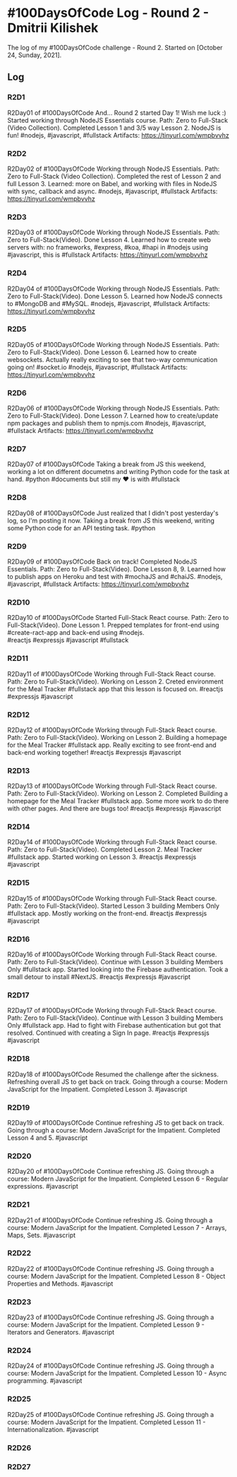 # #100DaysOfCode Log - Round 2 - Dmitrii Kilishek

The log of my #100DaysOfCode challenge - Round 2. 
Started on [October 24, Sunday, 2021].

## Log

<!--- 
Record format:

### R1D1 < Header format
Worked on what? What was the progress? Link to the sample.

--->

### R2D1 
R2Day01 of #100DaysOfCode
And... Round 2 started Day 1! Wish me luck :)
Started working through NodeJS Essentials course. Path: Zero to Full-Stack (Video Collection). Completed Lesson 1 and 3/5 way Lesson 2. NodeJS is fun! 
#nodejs, #javascript, #fullstack
Artifacts: https://tinyurl.com/wmpbvvhz

### R2D2
R2Day02 of #100DaysOfCode
Working through NodeJS Essentials. Path: Zero to Full-Stack (Video Collection). Completed the rest of Lesson 2 and full Lesson 3.
Learned: more on Babel, and working with files in NodeJS with sync, callback and async. #nodejs, #javascript, #fullstack
Artifacts: https://tinyurl.com/wmpbvvhz

### R2D3
R2Day03 of #100DaysOfCode
Working through NodeJS Essentials. Path: Zero to Full-Stack(Video). Done Lesson 4. Learned how to create web servers with: no frameworks, #express, #koa, #hapi in #nodejs using #javascript, this is #fullstack 
Artifacts: https://tinyurl.com/wmpbvvhz

### R2D4
R2Day04 of #100DaysOfCode
Working through NodeJS Essentials. Path: Zero to Full-Stack(Video).
Done Lesson 5. Learned how NodeJS connects to #MongoDB and #MySQL. #nodejs, #javascript, #fullstack 
Artifacts: https://tinyurl.com/wmpbvvhz

### R2D5
R2Day05 of #100DaysOfCode
Working through NodeJS Essentials. Path: Zero to Full-Stack(Video).
Done Lesson 6. Learned how to create websockets. Actually really exciting to see that two-way communication going on!
#socket.io #nodejs, #javascript, #fullstack 
Artifacts: https://tinyurl.com/wmpbvvhz

### R2D6
R2Day06 of #100DaysOfCode
Working through NodeJS Essentials. Path: Zero to Full-Stack(Video).
Done Lesson 7. Learned how to create/update npm packages and publish them to npmjs.com 
#nodejs, #javascript, #fullstack 
Artifacts: https://tinyurl.com/wmpbvvhz

### R2D7
R2Day07 of #100DaysOfCode
Taking a break from JS this weekend, working a lot on different documetns 
and writing Python code for the task at hand.
#python #documents but still my :heart: is with #fullstack
### R2D8
R2Day08 of #100DaysOfCode
Just realized that I didn't post yesterday's log, so I'm posting it now.
Taking a break from JS this weekend, writing some Python code for an API testing task.
#python 

### R2D9
R2Day09 of #100DaysOfCode
Back on track! Completed NodeJS Essentials. Path: Zero to Full-Stack(Video).
Done Lesson 8, 9. Learned how to publish apps on Heroku and test with #mochaJS and #chaiJS. 
#nodejs, #javascript, #fullstack 
Artifacts: https://tinyurl.com/wmpbvvhz

### R2D10
R2Day10 of #100DaysOfCode
Started Full-Stack React course. Path: Zero to Full-Stack(Video). Done Lesson 1. Prepped templates for front-end using #create-ract-app and back-end using #nodejs.  
#reactjs #expressjs #javascript #fullstack 

### R2D11
R2Day11 of #100DaysOfCode
Working through Full-Stack React course. Path: Zero to Full-Stack(Video). Working on Lesson 2. Creted environment for the Meal Tracker #fullstack app that this lesson is focused on. 
#reactjs #expressjs #javascript

### R2D12
R2Day12 of #100DaysOfCode
Working through Full-Stack React course. Path: Zero to Full-Stack(Video). Working on Lesson 2. Building a homepage for the Meal Tracker #fullstack app. Really exciting to see 
front-end and back-end working together!
#reactjs #expressjs #javascript

### R2D13
R2Day13 of #100DaysOfCode
Working through Full-Stack React course. Path: Zero to Full-Stack(Video). Working on Lesson 2. Completed Building a homepage for the Meal Tracker #fullstack app. Some more work to do there with other pages. And there are bugs too!
#reactjs #expressjs #javascript

### R2D14
R2Day14 of #100DaysOfCode
Working through Full-Stack React course. Path: Zero to Full-Stack(Video). Completed Lesson 2. Meal Tracker #fullstack app. Started working on Lesson 3.
#reactjs #expressjs #javascript

### R2D15
R2Day15 of #100DaysOfCode
Working through Full-Stack React course. Path: Zero to Full-Stack(Video). Started Lesson 3 building Members Only #fullstack app. Mostly working on the front-end.
#reactjs #expressjs #javascript

### R2D16
R2Day16 of #100DaysOfCode
Working through Full-Stack React course. Path: Zero to Full-Stack(Video). Continue with Lesson 3 building Members Only #fullstack app. Started looking into the Firebase authentication. Took a small detour to install #NextJS.
#reactjs #expressjs #javascript

### R2D17
R2Day17 of #100DaysOfCode
Working through Full-Stack React course. Path: Zero to Full-Stack(Video). Continue with Lesson 3 building Members Only #fullstack app. Had to fight with Firebase authentication but got that resolved. Continued with creating a Sign In page.
#reactjs #expressjs #javascript

### R2D18
R2Day18 of #100DaysOfCode
Resumed the challenge after the sickness. Refreshing overall JS to get back on track. Going through a course: Modern JavaScript for the Impatient. Completed Lesson 3. #javascript

### R2D19
R2Day19 of #100DaysOfCode
Continue refreshing JS to get back on track. Going through a course: Modern JavaScript for the Impatient. Completed Lesson 4 and 5. #javascript

### R2D20
R2Day20 of #100DaysOfCode
Continue refreshing JS. Going through a course: Modern JavaScript for the Impatient. Completed Lesson 6 - Regular expressions. #javascript

### R2D21
R2Day21 of #100DaysOfCode
Continue refreshing JS. Going through a course: Modern JavaScript for the Impatient. Completed Lesson 7 - Arrays, Maps, Sets. #javascript

### R2D22
R2Day22 of #100DaysOfCode
Continue refreshing JS. Going through a course: Modern JavaScript for the Impatient. Completed Lesson 8 - Object Properties and Methods. #javascript

### R2D23
R2Day23 of #100DaysOfCode
Continue refreshing JS. Going through a course: Modern JavaScript for the Impatient. Completed Lesson 9 - Iterators and Generators. #javascript

### R2D24
R2Day24 of #100DaysOfCode
Continue refreshing JS. Going through a course: Modern JavaScript for the Impatient. Completed Lesson 10 - Async programming. 
#javascript

### R2D25
R2Day25 of #100DaysOfCode
Continue refreshing JS. Going through a course: Modern JavaScript for the Impatient. Completed Lesson 11 - Internationalization. 
#javascript

### R2D26

### R2D27
